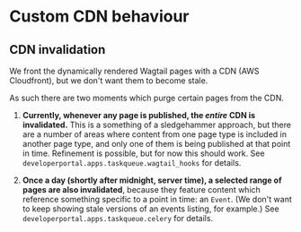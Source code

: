 # Custom CDN behaviour

## CDN invalidation

We front the dynamically rendered Wagtail pages with a CDN (AWS Cloudfront), but we don't want them to become stale.

As such there are two moments which purge certain pages from the CDN.

1. **Currently, whenever any page is published, the _entire_ CDN is invalidated.** This is a something of a sledgehammer approach, but there are a number of areas where content from one page type is included in another page type, and only one of them is being published at that point in time. Refinement is possible, but for now this should work. See `developerportal.apps.taskqueue.wagtail_hooks` for details.

2. **Once a day (shortly after midnight, server time), a selected range of pages are also invalidated**, because they feature content which reference something specific to a point in time: an `Event`. (We don't want to keep showing stale versions of an events listing, for example.) See `developerportal.apps.taskqueue.celery` for details.
